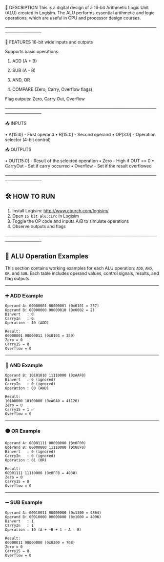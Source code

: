 📘 DESCRIPTION
This is a digital design of a 16-bit Arithmetic Logic Unit (ALU) created in Logisim. The ALU performs essential arithmetic and logic operations, which are useful in CPU and processor design courses.

──────────────────────────────────────────────────────────────

🧠 FEATURES
16-bit wide inputs and outputs

Supports basic operations:
1) ADD (A + B)

2) SUB (A - B)

3) AND, OR

4) COMPARE (Zero, Carry, Overflow flags)

Flag outputs: Zero, Carry Out, Overflow

──────────────────────────────────────────────────────────────

📥 INPUTS

• A[15:0]   - First operand
• B[15:0]   - Second operand
• OP[3:0]   - Operation selector (4-bit control)


📤 OUTPUTS

• OUT[15:0] - Result of the selected operation
• Zero      - High if OUT == 0
• CarryOut  - Set if carry occurred
• Overflow  - Set if the result overflowed

──────────────────────────────────────────────────────────────

## 🛠 HOW TO RUN
1. Install Logisim: http://www.cburch.com/logisim/
2. Open `16 bit alu.circ` in Logisim
3. Toggle the OP code and inputs A/B to simulate operations
4. Observe outputs and flags

──────────────────────────────────────────────────────────────

## 🧪 ALU Operation Examples

This section contains working examples for each ALU operation: `ADD`, `AND`, `OR`, and `SUB`. Each table includes operand values, control signals, results, and flag outputs.

---

### ➕ ADD Example

```text
Operand A: 00000001 00000001 (0x0101 = 257)
Operand B: 00000000 00000010 (0x0002 = 2)
Binvert   : 0
CarryIn   : 0
Operation : 10 (ADD)
```

```
Result:
00000001 00000011 (0x0103 = 259)
Zero = 0
Carry15 = 0
Overflow = 0
```

---

### 🔀 AND Example

```Operand A: 11110000 10101010 (0xF0AA)
Operand B: 10101010 11110000 (0xAAF0)
Binvert   : 0 (ignored)
CarryIn   : 0 (ignored)
Operation : 00 (AND)
```

```
Result:
10100000 10100000 (0xA0A0 = 41120)
Zero = 0
Carry15 = 1 ✅
Overflow = 0
```

---

### 🟠 OR Example
```
Operand A: 00001111 00000000 (0x0F00)
Operand B: 00000000 11110000 (0x00F0)
Binvert   : 0 (ignored)
CarryIn   : 0 (ignored)
Operation : 01 (OR)
```

```
Result:
00001111 11110000 (0x0FF0 = 4080)
Zero = 0
Carry15 = 0
Overflow = 0
```

---

### ➖ SUB Example
```
Operand A: 00010011 00000000 (0x1300 = 4864)
Operand B: 00010000 00000000 (0x1000 = 4096)
Binvert   : 1
CarryIn   : 1
Operation : 10 (A + ~B + 1 → A - B)
```

```
Result:
00000011 00000000 (0x0300 = 768)
Zero = 0
Carry15 = 0
Overflow = 0
```
